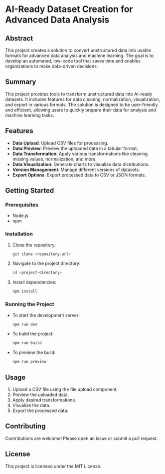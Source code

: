 # AI-Ready Dataset Creation for Advanced Data Analysis

## Abstract
This project creates a solution to convert unstructured data into usable formats for advanced data analysis and machine learning. The goal is to develop an automated, low-code tool that saves time and enables organizations to make data-driven decisions.

## Summary
This project provides tools to transform unstructured data into AI-ready datasets. It includes features for data cleaning, normalization, visualization, and export in various formats. The solution is designed to be user-friendly and efficient, allowing users to quickly prepare their data for analysis and machine learning tasks.

## Features
- **Data Upload**: Upload CSV files for processing.
- **Data Preview**: Preview the uploaded data in a tabular format.
- **Data Transformation**: Apply various transformations like cleaning missing values, normalization, and more.
- **Data Visualization**: Generate charts to visualize data distributions.
- **Version Management**: Manage different versions of datasets.
- **Export Options**: Export processed data to CSV or JSON formats.

## Getting Started
### Prerequisites
- Node.js
- npm

### Installation
1. Clone the repository:
    ```sh
    git clone <repository-url>
    ```
2. Navigate to the project directory:
    ```sh
    cd <project-directory>
    ```
3. Install dependencies:
    ```sh
    npm install
    ```

### Running the Project
- To start the development server:
    ```sh
    npm run dev
    ```
- To build the project:
    ```sh
    npm run build
    ```
- To preview the build:
    ```sh
    npm run preview
    ```

## Usage
1. Upload a CSV file using the file upload component.
2. Preview the uploaded data.
3. Apply desired transformations.
4. Visualize the data.
5. Export the processed data.

## Contributing
Contributions are welcome! Please open an issue or submit a pull request.

## License
This project is licensed under the MIT License.